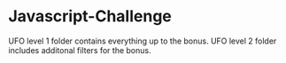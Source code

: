 # Javascript-Challenge

UFO level 1 folder contains everything up to the bonus.
UFO level 2 folder includes additonal filters for the bonus.